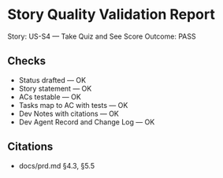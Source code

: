 # Story Quality Validation Report

Story: US-S4 — Take Quiz and See Score
Outcome: PASS

## Checks
- Status drafted — OK
- Story statement — OK
- ACs testable — OK
- Tasks map to AC with tests — OK
- Dev Notes with citations — OK
- Dev Agent Record and Change Log — OK

## Citations
- docs/prd.md §4.3, §5.5
